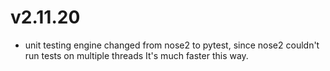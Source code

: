 # v2.11.20

* unit testing engine changed from nose2 to pytest, since nose2 couldn't run tests on multiple threads
    It's much faster this way.
